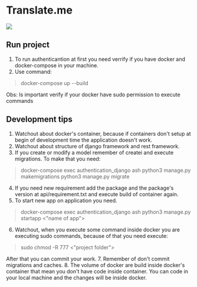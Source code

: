 # Translate.me
<a href="https://codeclimate.com/github/translate-me/translate-me/maintainability"><img src="https://api.codeclimate.com/v1/badges/de0b505ff8f9cf56cdff/maintainability" /></a>

## Run project
1. To run authenticantion at first you need verrify if you have docker and docker-compose in your machine.
2. Use command:
> docker-compose up --build   

Obs: Is important verify if your docker have sudo permission to execute commands

## Development tips
1. Watchout about docker's container, because if containers don't setup at begin of development time the application doesn't work.
2. Watchout about structure of django framework and rest framework.
3. If you create or modify a model remember of createi and execute migrations. To make that you need:
> docker-compose exec authentication_django ash
> python3 manage.py makemigrations
> python3 manage.py migrate

4. If you need new requirement add the package and the package's version at api/requirement.txt and
execute build of container again.
5. To start new app on application you need.
> docker-compose exec authentication_django ash
> python3 manage.py startapp <"name of app">

6. Watchout, when you execute some command inside docker you are executing sudo commands, because of that you need execute:
> sudo chmod -R 777 <"project folder">

After that you can commit your work.
7. Remember of don't commit migrations and caches.
8. The volume of docker are build inside docker's container that mean you don't have code inside container. You can code in your local machine and the changes will be inside docker.
